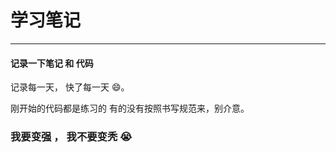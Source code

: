 # 学习笔记
-----------------
#### 记录一下笔记 和 代码 

记录每一天， 快了每一天 :smile:。

刚开始的代码都是练习的 有的没有按照书写规范来，别介意。 

### 我要变强 ， 我不要变秃 :sob: 
